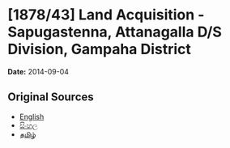 # [1878/43] Land Acquisition - Sapugastenna, Attanagalla D/S Division, Gampaha District

**Date:** 2014-09-04

## Original Sources

- [English](https://documents.gov.lk/view/extra-gazettes/2014/9/1878-43_E.pdf)
- [සිංහල](https://documents.gov.lk/view/extra-gazettes/2014/9/1878-43_S.pdf)
- [தமிழ்](https://documents.gov.lk/view/extra-gazettes/2014/9/1878-43_T.pdf)
